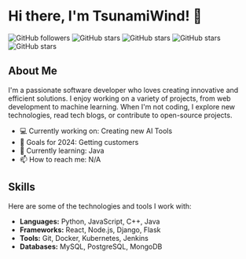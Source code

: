 # Hi there, I'm TsunamiWind! 🌊

![GitHub followers](https://img.shields.io/github/followers/TsunamiWind?style=social)
![GitHub stars](https://img.shields.io/github/stars/TsunamiWind?style=social)
![GitHub stars](https://img.shields.io/github/stars/Rhodum?style=social)
![GitHub stars](https://img.shields.io/github/stars/Finalb-Studios?style=social)
![GitHub stars](https://img.shields.io/github/stars/RUBLOKS?style=social)

## About Me

I'm a passionate software developer who loves creating innovative and efficient solutions. I enjoy working on a variety of projects, from web development to machine learning. When I'm not coding, I explore new technologies, read tech blogs, or contribute to open-source projects.

- 💻 Currently working on: Creating new AI Tools
- 🎯 Goals for 2024: Getting customers
- 🌱 Currently learning: Java
- 📫 How to reach me: N/A

## Skills

Here are some of the technologies and tools I work with:

- **Languages:** Python, JavaScript, C++, Java
- **Frameworks:** React, Node.js, Django, Flask
- **Tools:** Git, Docker, Kubernetes, Jenkins
- **Databases:** MySQL, PostgreSQL, MongoDB
